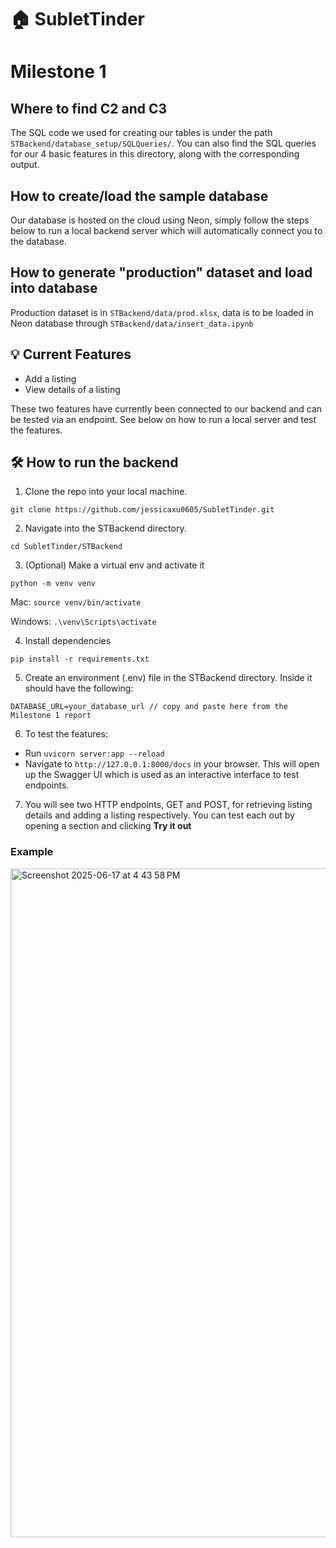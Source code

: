 # 🏠 SubletTinder

# Milestone 1
## Where to find C2 and C3
The SQL code we used for creating our tables is under the path `STBackend/database_setup/SQLQueries/`. You can also find the SQL queries for our 4 basic features in this directory, along with the corresponding output.

## How to create/load the sample database
Our database is hosted on the cloud using Neon, simply follow the steps below to run a local backend server which will automatically connect you to the database.

## How to generate "production" dataset and load into database
Production dataset is in `STBackend/data/prod.xlsx`, data is to be loaded in Neon database through `STBackend/data/insert_data.ipynb`

## 💡 Current Features
- Add a listing
- View details of a listing

These two features have currently been connected to our backend and can be tested via an endpoint. See below on how to run a local server and test the features.

## 🛠️ How to run the backend
1. Clone the repo into your local machine.
```
git clone https://github.com/jessicaxu0605/SubletTinder.git
```

2. Navigate into the STBackend directory.
```
cd SubletTinder/STBackend
```

3. (Optional) Make a virtual env and activate it
```
python -m venv venv
```
   Mac: `source venv/bin/activate`
   
   Windows: `.\venv\Scripts\activate`

4. Install dependencies
```
pip install -r requirements.txt
```

5. Create an environment (.env) file in the STBackend directory. Inside it should have the following:
```
DATABASE_URL=your_database_url // copy and paste here from the Milestone 1 report
```

6. To test the features:
- Run `uvicorn server:app --reload` 
- Navigate to `http://127.0.0.1:8000/docs` in your browser. This will open up the Swagger UI which is used as an interactive interface to test endpoints.

7. You will see two HTTP endpoints, GET and POST, for retrieving listing details and adding a listing respectively. You can test each out by opening a section and clicking **Try it out**

### Example
<img width="1070" alt="Screenshot 2025-06-17 at 4 43 58 PM" src="https://github.com/user-attachments/assets/c126ccd3-b893-48bf-88e1-e162d280d99d" />


